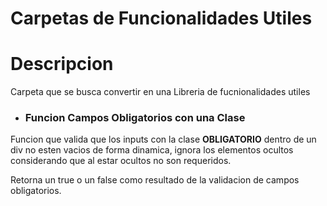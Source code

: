 <!-- Titulo de la aplicacion -->
# Carpetas de Funcionalidades Utiles

<!-- Descripcion detallada del proyecto -->
# Descripcion

Carpeta que se busca convertir en una Libreria de fucnionalidades utiles

- ### Funcion Campos Obligatorios con una Clase 

Funcion que valida que los inputs con la clase **OBLIGATORIO** dentro de un div no esten vacios de forma dinamica, ignora los elementos ocultos considerando que al estar ocultos no son requeridos.

Retorna un true o un false como resultado de la validacion de campos obligatorios.